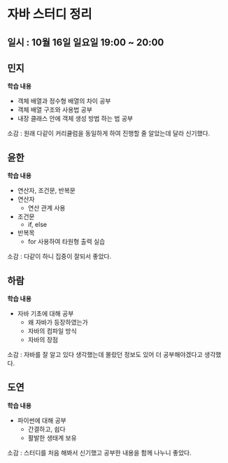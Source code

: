 # 자바 스터디 정리

## 일시 : 10월 16일 일요일 19:00 ~ 20:00

## 민지

 **학습 내용** 

- 객체 배열과 정수형 배열의 차이 공부
- 객체 배열 구조와 사용법 공부
- 내장 클래스 안에 객체 생성 방법 하는 법 공부

소감 : 원래 다같이 커리큘럼을 동일하게 하여 진행할 줄 알았는데 달라 신기했다.

## 윤한

**학습 내용**

- 연산자, 조건문, 반복문
- 연산자
    - 연산 관계 사용
- 조건문
    - if, else
- 반복목
    - for 사용하여 타원형 출력 실습

소감 : 다같이 하니 집중이 잘되서 좋았다.

## 하람

**학습 내용**

- 자바 기초에 대해 공부
    - 왜 자바가 등장하였는가
    - 자바의 컴파일 방식
    - 자바의 장점

소감 : 자바를 잘 알고 있다 생각했는데 몰랐던 정보도 있어 더 공부해야겠다고 생각했다.

## 도연

**학습 내용**

- 파이썬에 대해 공부
    - 간결하고, 쉽다
    - 활발한 생태계 보유

소감 : 스터디를 처음 해봐서 신기했고 공부한 내용을 함께 나누니 좋았다.



